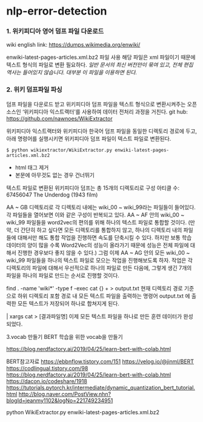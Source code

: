 # nlp-error-detection

### 1. 위키피디아 영어 덤프 파일 다운로드
wiki english
link: https://dumps.wikimedia.org/enwiki/

enwiki-latest-pages-articles.xml.bz2 파일 사용
해당 파일은 xml 파일이기 때문에 텍스트 형식의 파일로 변환 필요하다.
*일반 문서의 최신 버전만이 묶여 있고, 전체 편집 역사는 들어있지 않습니다. 대부분 이 파일을 이용하면 된다.*

### 2. 위키 덤프파일 파싱
덤프 파일을 다운로드 받고 위키피디아 덤프 파일을 텍스트 형식으로 변환시켜주는 오픈소스인 ‘위키피디아 익스트랙터’를 사용하여 데이터 전처리 과정을 거친다.
git hub: https://github.com/nawnoes/WikiExtractor

위키피디아 익스트랙터와 위키피디아 한국어 덤프 파일을 동일한 디렉토리 경로에 두고, 아래 명령어를 실행시키면 위키피디아 덤프 파일이 텍스트 파일로 변환된다.


```shell
$ python wikiextractor/WikiExtractor.py enwiki-latest-pages-articles.xml.bz2
```
- html 태그 제거
- 본문에 아무것도 없는 경우 건너뛰기



텍스트 파일로 변환된 위키피디아 덤프는 총 15개의 디렉토리로 구성
아티클 수:
67456047 The Underdog (1943 film)



 AA ~ GB 디렉토리로 각 디렉토리 내에는 wiki_00 ~ wiki_99라는 파일들이 들어있다. 각 파일들을 열어보면 이와 같은 구성이 반복되고 있다.
AA ~ AF 안의 wiki_00 ~ wiki_99 파일들을 word2vec의 편의를 위해 하나의 텍스트 파일로 통합할 것이다. (만약, 더 간단히 하고 싶다면 모든 디렉토리를 통합하지 않고, 하나의 디렉토리 내의 파일들에 대해서만 해도 통합 작업을 진행하면 속도를 단축시킬 수 있다. 하지만 보통 학습 데이터의 양이 많을 수록 Word2Vec의 성능이 올라가기 때문에 성능은 전체 파일에 대해서 진행한 경우보다 좋지 않을 수 있다.)
그럼 이제 AA ~ AG 안의 모든 wiki_00 ~ wiki_99 파일들을 하나의 텍스트 파일로 모으는 작업을 진행해보도록 하자. 작업은 각 디렉토리의 파일에 대해서 우선적으로 하나의 파일로 만든 다음에, 그렇게 생긴 7개의 파일을 하나의 파일로 만드는 순서로 진행할 것이다.

find . -name 'wiki*' -type f -exec cat {} + > output.txt
현재 디렉토리 경로 기준으로 하위 디렉토리 포함 경로 내 모든 텍스트 파일을 출력하는 명령어
output.txt 에 출력한 모든 텍스트가 저장되어 하나로 합쳐지게 된다.

 | xargs cat > [결과파일명]
이제 모든 텍스트 파일을 하나로 만든 훈련 데이터가 완성되었다.


3.vocab 만들기
BERT 학습을 위한 vocab을 만들기

https://blog.nerdfactory.ai/2019/04/25/learn-bert-with-colab.html





BERT참고자료
https://ebbnflow.tistory.com/151
https://velog.io/@jinml/BERT
https://codlingual.tistory.com/98
https://blog.nerdfactory.ai/2019/04/25/learn-bert-with-colab.html
https://dacon.io/codeshare/1918
https://tutorials.pytorch.kr/intermediate/dynamic_quantization_bert_tutorial.html
http://blog.naver.com/PostView.nhn?blogId=jeanmy1102&logNo=221749234951

python WikiExtractor.py enwiki-latest-pages-articles.xml.bz2
